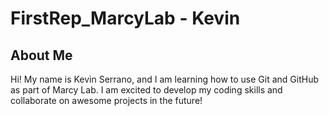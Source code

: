 # FirstRep_MarcyLab - Kevin

## About Me
<p>Hi! My name is Kevin Serrano, and I am learning how to use Git and GitHub as part of Marcy Lab. I am excited to develop my coding skills and collaborate on awesome projects in the future!</p>
